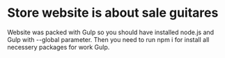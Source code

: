 <h1>Store website is about sale guitares</h1>

<p>Website was packed with Gulp so you should have installed node.js and Gulp with --global parameter. Then you need to run npm i for install all necessery packages for work Gulp.</p>
